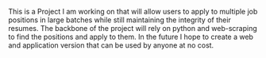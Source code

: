 This is a Project I am working on that will allow users to apply to multiple job positions in large batches while still maintaining the integrity of their resumes. 
The backbone of the project will rely on python and web-scraping to find the positions and apply to them. In the future I hope to create a web and application version
that can be used by anyone at no cost.
